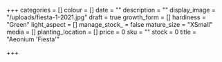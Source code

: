+++
categories = []
colour = []
date = ""
description = ""
display_image = "/uploads/fiesta-1-2021.jpg"
draft = true
growth_form = []
hardiness = "Green"
light_aspect = []
manage_stock_ = false
mature_size = "XSmall"
media = []
planting_location = []
price = 0
sku = ""
stock = 0
title = "Aeonium 'Fiesta'"

+++
